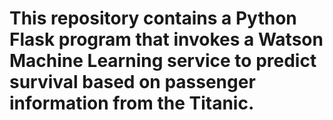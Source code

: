 # This repository contains a Python Flask program that invokes a Watson Machine Learning service to predict survival based on passenger information from the Titanic. 
